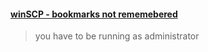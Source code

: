 

#### [winSCP - bookmarks not rememebered](https://winscp.net/forum/viewtopic.php?t=22507)   
> you have to be running as administrator
